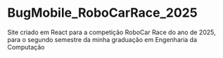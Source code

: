# BugMobile_RoboCarRace_2025
Site criado em React para a competição RoboCar Race do ano de 2025, para o segundo semestre da minha graduação em Engenharia da Computação
